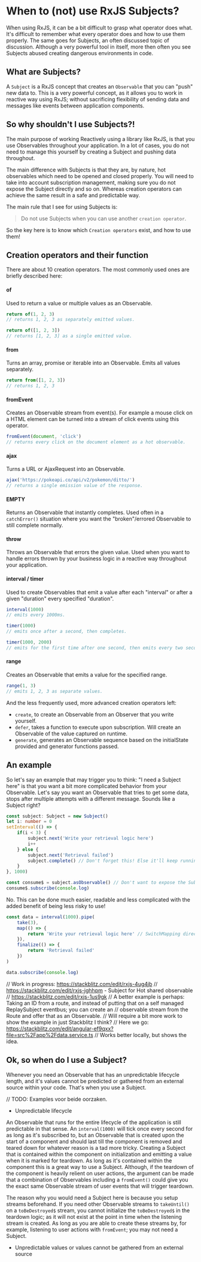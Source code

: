 # When to (not) use RxJS Subjects?

When using RxJS, it can be a bit difficult to grasp what operator does what. It's difficult to remember what every operator does and how to use them properly. The same goes for Subjects, an often discussed topic of discussion. Although a very powerful tool in itself, more then often you see Subjects abused creating dangerous environments in code.

##  What are Subjects?

A `Subject` is a RxJS concept that creates an `Observable` that you can "push" new data to. This is a very powerful concept, as it allows you to work in reactive way using RxJS; without sacrificing flexibility of sending data and messages like events between application components.

## So why shouldn't I use Subjects?!

The main purpose of working Reactively using a library like RxJS, is that you use Observables throughout your application. In a lot of cases, you do not need to manage this yourself by creating a Subject and pushing data throughout.

The main difference with Subjects is that they are, by nature, hot observables which need to be opened and closed properly. You will need to take into account subscription management, making sure you do not expose the Subject directly and so on. Whereas creation operators can achieve the same result in a safe and predictable way.

The main rule that I see for using Subjects is: 
>Do not use Subjects when you can use another `creation operator`.

So the key here is to know which `Creation operators` exist, and how to use them!

## Creation operators and their function

There are about 10 creation operators. The most commonly used ones are briefly described here:

#### of
Used to return a value or multiple values as an Observable. 

```ts
return of(1, 2, 3)
// returns 1, 2, 3 as separately emitted values.

return of([1, 2, 3])
// returns [1, 2, 3] as a single emitted value.
```

#### from
Turns an array, promise or iterable into an Observable. Emits all values separately.

```ts
return from([1, 2, 3])
// returns 1, 2, 3
```

#### fromEvent
Creates an Observable stream from event(s). For example a mouse click on a HTML element can be turned into a stream of click events using this operator.

```ts
fromEvent(document, 'click')
// returns every click on the document element as a hot observable.
```

#### ajax
Turns a URL or AjaxRequest into an Observable. 

```ts
ajax('https://pokeapi.co/api/v2/pokemon/ditto/')
// returns a single emission value of the response.
```
#### EMPTY
Returns an Observable that instantly completes. Used often in a `catchError()` situation where you want the "broken"/errored Observable to still complete normally.

#### throw
Throws an Observable that errors the given value. Used when you want to handle errors thrown by your business logic in a reactive way throughout your application.

#### interval / timer
Used to create Observables that emit a value after each "interval" or after a given "duration" every specified "duration".

```ts
interval(1000)
// emits every 1000ms.

timer(1000)
// emits once after a second, then completes.

timer(1000, 2000)
// emits for the first time after one second, then emits every two seconds.
```

#### range
Creates an Observable that emits a value for the specified range. 

```ts
range(1, 3)
// emits 1, 2, 3 as separate values.
```

And the less frequently used, more advanced creation operators left:

- `create`, to create an Observable from an Observer that you write yourself.
- `defer`, takes a function to execute upon subscription. Will create an Observable of the value captured on runtime.
- `generate`, generates an Observable sequence based on the initialState provided and generator functions passed.

## An example

So let's say an example that may trigger you to think: "I need a Subject here" is that you want a bit more complicated behavior from your Observable. Let's say you want an Observable that tries to get some data, stops after multiple attempts with a different message. Sounds like a Subject right? 

```ts
const subject: Subject = new Subject()
let i: number = 0
setInterval(() => {
    if(i < 3) {
        subject.next('Write your retrieval logic here')
        i++
    } else {
        subject.next('Retrieval failed')
        subject.complete() // Don't forget this! Else it'll keep running in the background.
    }
}, 1000)

const consume$ = subject.asObservable() // Don't want to expose the Subject's next() and complete() functions outside of it's scope.
consume$.subscribe(console.log)
```

No. This can be done much easier, readable and less complicated with the added benefit of being less risky to use!

```ts
const data = interval(1000).pipe(
    take(3),
    map(() => {
        return 'Write your retrieval logic here' // SwitchMapping directly to another Observable is of course no problem.
    }),
    finalize(() => {
        return 'Retrieval failed'
    })
)

data.subscribe(console.log)
```

// Work in progress: https://stackblitz.com/edit/rxjs-4ug4jb
// https://stackblitz.com/edit/rxjs-jghhpm - Subject for Hot shared observable
// https://stackblitz.com/edit/rxjs-1us9gk
// A better example is perhaps: Taking an ID from a route, and instead of putting that on a self managed ReplaySubject eventbus; you can create an
// observable stream from the Route and offer that as an Observable.
// Will require a bit more work to show the example in just Stackblitz I think?
// Here we go: https://stackblitz.com/edit/angular-ef9qxx?file=src%2Fapp%2Fdata.service.ts
// Works better locally, but shows the idea.


## Ok, so when do I use a Subject?

Whenever you need an Observable that has an unpredictable lifecycle length, and it's values cannot be predicted or gathered from an external source within your code. That's when you use a Subject.

// TODO: Examples voor beide oorzaken.
- Unpredictable lifecycle

An Observable that runs for the entire lifecycle of the application is still predictable in that sense. An `interval(1000)` will tick once every second for as long as it's subscribed to, but an Observable that is created upon the start of a component and should last till the component is removed and teared down for whatever reason is a tad more tricky. Creating a Subject that is contained within the component on initialization and emitting a value when it is marked for teardown. As long as it's contained within the component this is a great way to use a Subject. 
Although, if the teardown of the component is heavily relient on user actions, the argument can be made that a combination of Observables including a `fromEvent()` could give you the exact same Observable stream of user events that will trigger teardown.

The reason why you would need a Subject here is because you setup streams beforehand. If you need other Observable streams to `takeUntil()` on a `toBeDestroyed$` stream, you cannot initialize the `toBeDestroyed$` in the teardown logic; as it will not exist at the point in time when the listening stream is created. As long as you are able to create these streams by, for example, listening to user actions with `fromEvent`; you may not need a Subject.

- Unpredictable values or values cannot be gathered from an external source


